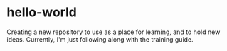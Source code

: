 # hello-world
Creating a new repository to use as a place for learning, and to hold new ideas.
Currently, I'm just following along with the training guide.
